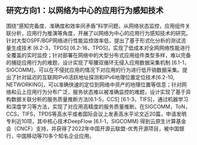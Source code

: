 ## 研究方向1：以网络为中心的应用行为感知技术

围绕“感知完备度、准确度和效率间矛盾”科学问题，从网络状态监控，应用组件关联分析，应用行为推演等角度，开展了以网络为中心的应用行为感知技术的研究。针对大型OSPF/BGP网络进行性能监控效率低，提出了基于形式化分析的测试流量生成技术 [6.2-3，TPDS] [6.2-16，TPDS]，实现了低成本对全网网络性能进行全覆盖的实时监控；针对部署在网络中的大型分布式应用组件类型多样，难以完备的捕捉应用行为的难题，设计实现了窄腰双循环无侵入应用数据采集机制 [6.1-1，SIGCOMM]，可以在不侵扰应用的情况下对应用的行为进行低开销数据采集。提出了针对延迟的互联网IPv6活跃地址探测和IPv6地理位置定位技术[6.2-10, NETWORKING]，可以准确快速的定位到网络中资产的地理位置等信息；针对网络和云上应用行为分布广泛，服务状态难以被准确监控的难题，设计实现了基于异构数据关联分析的服务质量推断方法[6.1-5，CCS] [6.1-3，TIFS]，通过机器学习和深度学习等方法，实现了对应用高精度的服务质量推断。在SIGCOMM，ToN，CCS，TIFS，TPDS等高水平或者国际会议上发表高水平论文近20篇，申请发明专利近10项，其中核心技术DeepFlow [6.1-1，SIGCOMM] 得到云原生计算基金会（CNCF）支持，并获得了2022年中国开源云联盟-优秀开源项目，被中国银行，中国移动等70多个知名企业应用。
